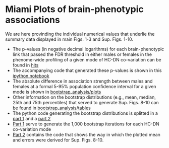 # Miami Plots of brain-phenotypic associations

We are here provinding the individual numerical values that underlie the summary data displayed in main Figs. 1-3 and Sup. Figs. 1-10.

* The p-values (in negative decimal logarithms) for each brain-phenotypic link that passed the FDR threshold in either males or females in the phenome-wide profiling of a given mode of HC-DN co-variation can be found in [hits](https://github.com/dblabs-mcgill-mila/HCDMNCOV_AD/tree/master/Miami_Plots/hits)
* The accompanying code that generated these p-values is shown in this [ipython notebook](https://github.com/dblabs-mcgill-mila/HCDMNCOV_AD/blob/master/Miami_Plots/hits/Miami_Plot_original_analysis_2022.ipynb)
* The absolute difference in association strength between males and females at a formal 5-95% population confidence interval for a given mode is shown in [bootstrap_analysis/plots](https://github.com/dblabs-mcgill-mila/HCDMNCOV_AD/tree/master/Miami_Plots/bootstrap_analysis/plots)
* Other information on the bootstrap distributions (e.g., mean, median, 25th and 75th percentiles) that served to generate Sup. Figs. 8-10 can be found in [bootstrap_analysis/tables](https://github.com/dblabs-mcgill-mila/HCDMNCOV_AD/tree/master/Miami_Plots/bootstrap_analysis/tables)
* The python code generating the bootstrap distributions is splitted in a [part 1](https://github.com/dblabs-mcgill-mila/HCDMNCOV_AD/blob/master/Miami_Plots/bootstrap_analysis/Miami_bootstrap_2022_updated_compute_canada.py) and a [part 2](https://github.com/dblabs-mcgill-mila/HCDMNCOV_AD/blob/master/Miami_Plots/bootstrap_analysis/Manhattan_Plot_bootstrap_part_2_08.27.2022.ipynb)
* [Part 1](https://github.com/dblabs-mcgill-mila/HCDMNCOV_AD/blob/master/Miami_Plots/bootstrap_analysis/Miami_bootstrap_2022_updated_compute_canada.py) serve to generate the 1,000 bootstrap iterations for each HC-DN co-variation mode 
* [Part 2](https://github.com/dblabs-mcgill-mila/HCDMNCOV_AD/blob/master/Miami_Plots/bootstrap_analysis/Manhattan_Plot_bootstrap_part_2_08.27.2022.ipynb) contains the code that shows the way in which the plotted mean and errors were derived for Sup. Figs. 8-10. 
